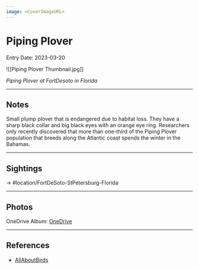```yaml
---
image: <CoverImageURL>
---
```


# Piping Plover
Entry Date: 2023-03-20

![[Piping Plover Thumbnail.jpg]]

*Piping Plover at FortDesoto in Florida*

---------------------------------------------------------------
## Notes

Small plump plover that is endangered due to habitat loss. They have a sharp black collar and big black eyes with an orange eye ring. Researchers only recently discovered that more than one-third of the Piping Plover population that breeds along the Atlantic coast spends the winter in the Bahamas.

---------------------------------------------------------------
## Sightings

-> #location/FortDeSoto-StPetersburg-Florida

---------------------------------------------------------------
## Photos
OneDrive Album: [OneDrive](https://1drv.ms/f/s!AvaIuMdCo_w-hM0mgjwLJBJVqkRCkg?e=kcBISL)

---------------------------------------------------------------
## References
- [AllAboutBirds](https://www.allaboutbirds.org/guide/Piping_Plover/overview)